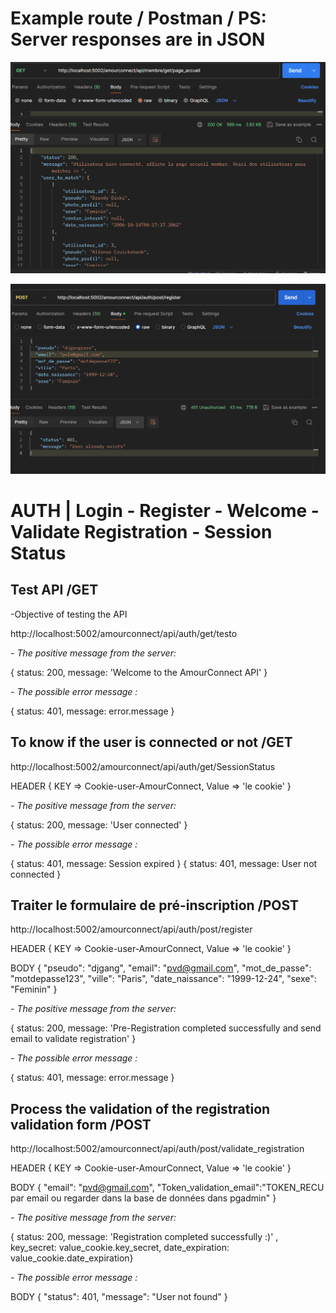 # Example route / Postman / PS: Server responses are in JSON


![Exemple GET](./assets/get_accueil_membre.png)

![Exemple POST](./assets/post_register.png)


# AUTH | Login - Register - Welcome - Validate Registration - Session Status


## Test API /GET

-Objective of testing the API


http://localhost:5002/amourconnect/api/auth/get/testo


*- The positive message from the server:*

{ status: 200, message: 'Welcome to the AmourConnect API' }


*- The possible error message :*

{ status: 401, message: error.message }

## To know if the user is connected or not /GET

http://localhost:5002/amourconnect/api/auth/get/SessionStatus


HEADER {
    KEY => Cookie-user-AmourConnect, Value => 'le cookie'
}

*- The positive message from the server:*

{ status: 200, message: 'User connected' }

*- The possible error message :*

{ status: 401, message: Session expired }
{ status: 401, message: User not connected }


## Traiter le formulaire de pré-inscription /POST

http://localhost:5002/amourconnect/api/auth/post/register


HEADER {
    KEY => Cookie-user-AmourConnect, Value => 'le cookie'
}

BODY {
  "pseudo": "djgang",
  "email": "pvd@gmail.com",
  "mot_de_passe": "motdepasse123",
  "ville": "Paris",
  "date_naissance": "1999-12-24",
  "sexe": "Feminin"
}

*- The positive message from the server:*

{ status: 200, message: 'Pre-Registration completed successfully and send email to validate registration' }

*- The possible error message :*

{ status: 401, message: error.message }

## Process the validation of the registration validation form /POST

http://localhost:5002/amourconnect/api/auth/post/validate_registration


HEADER {
    KEY => Cookie-user-AmourConnect, Value => 'le cookie'
}


BODY {
  "email": "pvd@gmail.com",
  "Token_validation_email":"TOKEN_RECU par email ou regarder dans la base de données dans pgadmin"
}


*- The positive message from the server:*

{ status: 200, message: 'Registration completed successfully :)' , key_secret: value_cookie.key_secret, date_expiration: value_cookie.date_expiration}

*- The possible error message :*

BODY { "status": 401, "message": "User not found" }

<!-- ## Traiter le formulaire connexion /POST

http://localhost:5002/amourconnect/api/auth/post/connexion


HEADER {
    KEY => Cookie-user-AmourConnect, Value => 'le cookie'
}

BODY {
  "email":"zbe@gmail.com",
  "mot_de_passe":"zezd"
}


*- The positive message from the server:*

{ status: 200, message: 'Connexion effectuée avec succès', key_secret: value_cookie.key_secret, date_expiration: value_cookie.date_expiration}

*- The possible error message :*

{ status: 401, message: error.message }


# PARTIE Membre ROUTE PRIVE (Faut être connectée) | Accueil Membre - Profil

## Afficher page Accueil Membre /GET

http://localhost:5002/amourconnect/api/membre/get/page_accueil

HEADER {
    KEY => Cookie-user-AmourConnect, Value => 'le cookie'
}

*- The positive message from the server:*

{
status: 200,
message: `Utilisateur bien connecté, affiche la page accueil membre. Voici des utilisateurs pour matcher => `,
user_to_match: user_to_match,
donnees_utilisateur_connecte: donnees_utilisateur_connecte
}

OU

{
status: 200,
message: `Utilisateur bien connecté. Malheureusement, aucun utilisateur trouvé en fonction du sexe opposé, ville, date de naissance (entre moins ou plus de 5 ans) :/`
}

*- The possible error message :*

{ status: 401, message: error.message } -->